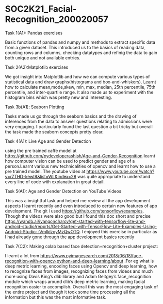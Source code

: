 # SOC2K21_Facial-Recognition_200020057

Task 1(A1): Pandas exercises

Basic functions of pandas and numpy and methods to extract specific data from a given dataset. This introduced us to the basics of reading data, counting rows and columns, checking datatypes and refinig the data to gain both unique and not available entries.

Task 2(A2):Matplotlib exercises

We got insight into Matplotlib and how we can compute various types of statistical data and draw graphs(histograms and box-and-whiskers). Learnt how to calculate mean,mode,skew, min, max, median, 25th percentile, 75th percentile, and inter-quartile range. It also made us to experiment with the histogram bins which was pretty new and interesting.


Task 3b(A1): Seaborn Plotting

Tasks made us go through the seaborn basics and the drawing of inferences from the data to answer questions relating to admissions were very engaging. I particularly found the last question a bit tricky but overall the task made the seaborn concepts pretty clear.

Task 4(A1): Live Age and Gender Detection

using the pre trained caffe model at https://github.com/pydeveloperashish/Age-and-Gender-Recognition learnt how computer vision can be used to predict gender and age of a person.Learnt various new technicalities of opencv and learnt how to use a pre trained model. The youtube video at https://www.youtube.com/watch?v=rZTHD-kewt8&list=WL&index=28 was quite appropriate to understand every line of code with explanation in great detail.


Task 5(A1): Age and Gender Detection on YouTube Videos

This was a insightful task and helped me review all the app development aspects I learnt recently and even introduced to certain new features of app development. The git I used https://github.com/tensorflow/examples. Though the videos were also good but i found this doc short and precise https://wandb.ai/ivangoncharov/get-started-with-tensorflow-lite-and-android-studio/reports/Get-Started-with-TensorFlow-Lite-Examples-Using-Android-Studio--VmlldzoyMzQwOTQ. I enjoyed this exercise in particular as I had already gone through the app development basics recently

Task 7(C2): Making colab based face detection+recognition+cluster project:

I learnt a lot from https://www.pyimagesearch.com/2018/06/18/face-recognition-with-opencv-python-and-deep-learning/about .For eg what is deep metric learning, encoding faces using Opencv and deep learning, how to recognize faces from images, recognizing faces from videos and much more using Davis King’s dlib library and Adam Geitgey’s face_recognition module which wraps around dlib’s deep metric learning, making facial recognition easier to accomplish. Overall this was the most engaging task of the entire project and though it took some time processing all the information but this was the most informative task.

